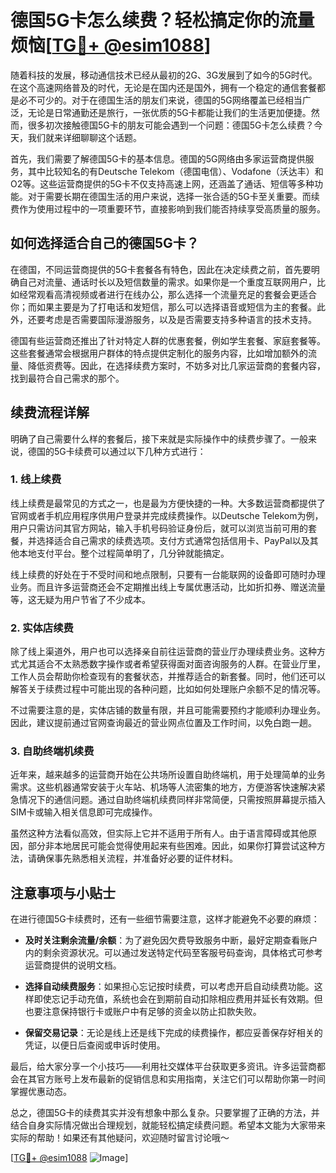 # 德国5G卡怎么续费？轻松搞定你的流量烦恼[[TG💪+ @esim1088](https://t.me/s/esim1088)]

随着科技的发展，移动通信技术已经从最初的2G、3G发展到了如今的5G时代。在这个高速网络普及的时代，无论是在国内还是国外，拥有一个稳定的通信套餐都是必不可少的。对于在德国生活的朋友们来说，德国的5G网络覆盖已经相当广泛，无论是日常通勤还是旅行，一张优质的5G卡都能让我们的生活更加便捷。然而，很多初次接触德国5G卡的朋友可能会遇到一个问题：德国5G卡怎么续费？今天，我们就来详细聊聊这个话题。

首先，我们需要了解德国5G卡的基本信息。德国的5G网络由多家运营商提供服务，其中比较知名的有Deutsche Telekom（德国电信）、Vodafone（沃达丰）和O2等。这些运营商提供的5G卡不仅支持高速上网，还涵盖了通话、短信等多种功能。对于需要长期在德国生活的用户来说，选择一张合适的5G卡至关重要。而续费作为使用过程中的一项重要环节，直接影响到我们能否持续享受高质量的服务。

## 如何选择适合自己的德国5G卡？

在德国，不同运营商提供的5G卡套餐各有特色，因此在决定续费之前，首先要明确自己对流量、通话时长以及短信数量的需求。如果你是一个重度互联网用户，比如经常观看高清视频或者进行在线办公，那么选择一个流量充足的套餐会更适合你；而如果主要是为了打电话和发短信，那么可以选择语音或短信为主的套餐。此外，还要考虑是否需要国际漫游服务，以及是否需要支持多种语言的技术支持。

德国有些运营商还推出了针对特定人群的优惠套餐，例如学生套餐、家庭套餐等。这些套餐通常会根据用户群体的特点提供定制化的服务内容，比如增加额外的流量、降低资费等。因此，在选择续费方案时，不妨多对比几家运营商的套餐内容，找到最符合自己需求的那个。

## 续费流程详解

明确了自己需要什么样的套餐后，接下来就是实际操作中的续费步骤了。一般来说，德国的5G卡续费可以通过以下几种方式进行：

### 1. 线上续费

线上续费是最常见的方式之一，也是最为方便快捷的一种。大多数运营商都提供了官网或者手机应用程序供用户登录并完成续费操作。以Deutsche Telekom为例，用户只需访问其官方网站，输入手机号码验证身份后，就可以浏览当前可用的套餐，并选择适合自己需求的续费选项。支付方式通常包括信用卡、PayPal以及其他本地支付平台。整个过程简单明了，几分钟就能搞定。

线上续费的好处在于不受时间和地点限制，只要有一台能联网的设备即可随时办理业务。而且许多运营商还会不定期推出线上专属优惠活动，比如折扣券、赠送流量等，这无疑为用户节省了不少成本。

### 2. 实体店续费

除了线上渠道外，用户也可以选择亲自前往运营商的营业厅办理续费业务。这种方式尤其适合不太熟悉数字操作或者希望获得面对面咨询服务的人群。在营业厅里，工作人员会帮助你检查现有的套餐状态，并推荐适合的新套餐。同时，他们还可以解答关于续费过程中可能出现的各种问题，比如如何处理账户余额不足的情况等。

不过需要注意的是，实体店铺的数量有限，并且可能需要预约才能顺利办理业务。因此，建议提前通过官网查询最近的营业网点位置及工作时间，以免白跑一趟。

### 3. 自助终端机续费

近年来，越来越多的运营商开始在公共场所设置自助终端机，用于处理简单的业务需求。这些机器通常安装于火车站、机场等人流密集的地方，方便游客快速解决紧急情况下的通信问题。通过自助终端机续费同样非常简便，只需按照屏幕提示插入SIM卡或输入相关信息即可完成操作。

虽然这种方法看似高效，但实际上它并不适用于所有人。由于语言障碍或其他原因，部分非本地居民可能会觉得使用起来有些困难。因此，如果你打算尝试这种方法，请确保事先熟悉相关流程，并准备好必要的证件材料。

## 注意事项与小贴士

在进行德国5G卡续费时，还有一些细节需要注意，这样才能避免不必要的麻烦：

- **及时关注剩余流量/余额**：为了避免因欠费导致服务中断，最好定期查看账户内的剩余资源状况。可以通过发送特定代码至客服号码查询，具体格式可参考运营商提供的说明文档。
  
- **选择自动续费服务**：如果担心忘记按时续费，可以考虑开启自动续费功能。这样即使忘记手动充值，系统也会在到期前自动扣除相应费用并延长有效期。但也要注意保持银行卡或账户中有足够的资金以防止扣款失败。

- **保留交易记录**：无论是线上还是线下完成的续费操作，都应妥善保存好相关的凭证，以便日后查阅或申诉时使用。

最后，给大家分享一个小技巧——利用社交媒体平台获取更多资讯。许多运营商都会在其官方账号上发布最新的促销信息和实用指南，关注它们可以帮助你第一时间掌握优惠动态。

总之，德国5G卡的续费其实并没有想象中那么复杂。只要掌握了正确的方法，并结合自身实际情况做出合理规划，就能轻松搞定续费问题。希望本文能为大家带来实际的帮助！如果还有其他疑问，欢迎随时留言讨论哦～

[[TG💪+ @esim1088](https://t.me/s/esim1088) ![Image](https://i.postimg.cc/4NQfJmqS/Snipaste-2025-05-13-00-14-12.png)]